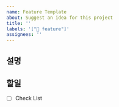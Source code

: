 ```yaml
---
name: Feature Template
about: Suggest an idea for this project
title: ''
labels: '["🌟 feature"]'
assignees: ''
---
```


## 설명

<!--어떤 기능인가요?-->

## 할일

- [ ] Check List

